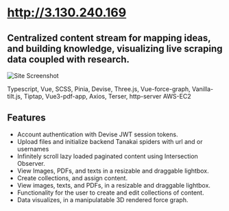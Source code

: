 http://3.130.240.169
=======
Centralized content stream for mapping ideas, and building knowledge, visualizing live scraping data coupled with research.
-----------
![Site Screenshot](https://raw.githubusercontent.com/3gS2595/crystal.hair-frontend-vuejs/main/public/sitedemo.gif)

Typescript, Vue, SCSS, Pinia, Devise, Three.js, Vue-force-graph, Vanilla-tilt.js, Tiptap, Vue3-pdf-app, Axios, Terser, http-server AWS-EC2

## Features
- Account authentication with Devise JWT session tokens.
- Upload files and initialize backend Tanakai spiders with url and or usernames
- Infinitely scroll lazy loaded paginated content using Intersection Observer.
- View Images, PDFs, and texts in a resizable and draggable lightbox.
- Create collections, and assign content.
- View images, texts, and PDFs, in a resizable and draggable lightbox.
- Functionality for the user to create and edit collections of content.
- Data visualizes, in a manipulatable 3D rendered force graph.
